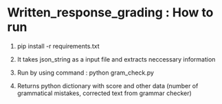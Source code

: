 # Written_response_grading :  How to run

1. pip install -r requirements.txt

2. It takes json_string as a input file and extracts neccessary information

3. Run by using command : python gram_check.py

4. Returns python dictionary with score and other data (number of grammatical mistakes, corrected text from grammar checker)
